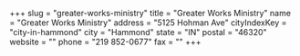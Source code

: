 +++
slug = "greater-works-ministry"
title = "Greater Works Ministry"
name = "Greater Works Ministry"
address = "5125 Hohman Ave"
cityIndexKey = "city-in-hammond"
city = "Hammond"
state = "IN"
postal = "46320"
website = ""
phone = "219 852-0677"
fax = ""
+++
